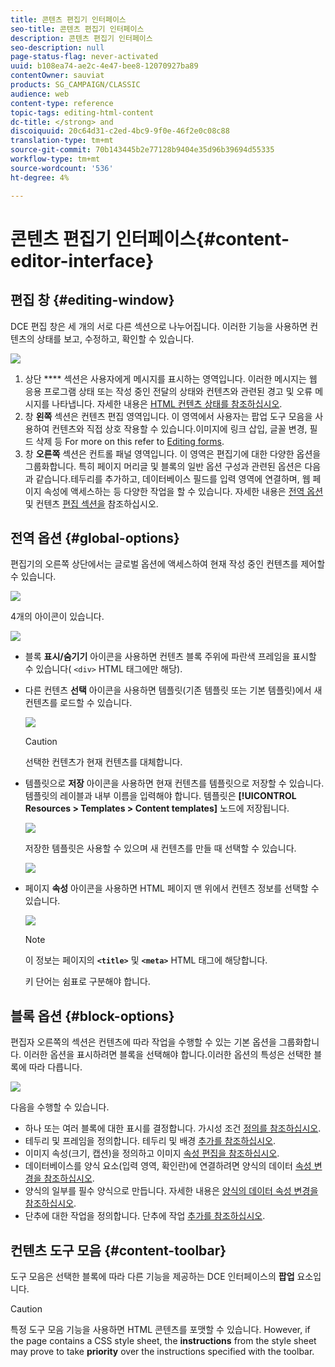 ```yaml
---
title: 콘텐츠 편집기 인터페이스
seo-title: 콘텐츠 편집기 인터페이스
description: 콘텐츠 편집기 인터페이스
seo-description: null
page-status-flag: never-activated
uuid: b108ea74-ae2c-4e47-bee8-12070927ba89
contentOwner: sauviat
products: SG_CAMPAIGN/CLASSIC
audience: web
content-type: reference
topic-tags: editing-html-content
dc-title: </strong> and
discoiquuid: 20c64d31-c2ed-4bc9-9f0e-46f2e0c08c88
translation-type: tm+mt
source-git-commit: 70b143445b2e77128b9404e35d96b39694d55335
workflow-type: tm+mt
source-wordcount: '536'
ht-degree: 4%

---
```



# 콘텐츠 편집기 인터페이스{#content-editor-interface}

## 편집 창 {#editing-window}

DCE 편집 창은 세 개의 서로 다른 섹션으로 나누어집니다. 이러한 기능을 사용하면 컨텐츠의 상태를 보고, 수정하고, 확인할 수 있습니다.

![](assets/dce_decoupe_window_nb.png)

1. 상단 **** 섹션은 사용자에게 메시지를 표시하는 영역입니다. 이러한 메시지는 웹 응용 프로그램 상태 또는 작성 중인 전달의 상태와 컨텐츠와 관련된 경고 및 오류 메시지를 나타냅니다. 자세한 내용은 [HTML 컨텐츠 상태를 참조하십시오](../../web/using/content-editing-best-practices.md#html-content-statuses).
1. 창 **왼쪽** 섹션은 컨텐츠 편집 영역입니다. 이 영역에서 사용자는 팝업 도구 모음을 사용하여 컨텐츠와 직접 상호 작용할 수 있습니다.이미지에 링크 삽입, 글꼴 변경, 필드 삭제 등 For more on this refer to [Editing forms](../../web/using/editing-content.md#editing-forms).
1. 창 **오른쪽** 섹션은 컨트롤 패널 영역입니다. 이 영역은 편집기에 대한 다양한 옵션을 그룹화합니다. 특히 페이지 머리글 및 블록의 일반 옵션 구성과 관련된 옵션은 다음과 같습니다.테두리를 추가하고, 데이터베이스 필드를 입력 영역에 연결하며, 웹 페이지 속성에 액세스하는 등 다양한 작업을 할 수 있습니다. 자세한 내용은 [전역 옵션](#global-options) 및 컨텐츠 [편집 섹션을](../../web/using/editing-content.md) 참조하십시오.

## 전역 옵션 {#global-options}

편집기의 오른쪽 상단에서는 글로벌 옵션에 액세스하여 현재 작성 중인 컨텐츠를 제어할 수 있습니다.

![](assets/dce_global_options.png)

4개의 아이콘이 있습니다.

![](assets/dce_icons_sidebar.png)

* 블록 **표시/숨기기** 아이콘을 사용하면 컨텐츠 블록 주위에 파란색 프레임을 표시할 수 있습니다( `<div>` HTML 태그에만 해당).

* 다른 컨텐츠 **선택** 아이콘을 사용하면 템플릿(기존 템플릿 또는 기본 템플릿)에서 새 컨텐츠를 로드할 수 있습니다.

   ![](assets/dce_popup_templatechoice.png)

   >[!CAUTION]
   >
   >선택한 컨텐츠가 현재 컨텐츠를 대체합니다.

* 템플릿으로 **저장** 아이콘을 사용하면 현재 컨텐츠를 템플릿으로 저장할 수 있습니다. 템플릿의 레이블과 내부 이름을 입력해야 합니다. 템플릿은 **[!UICONTROL Resources > Templates > Content templates]** 노드에 저장됩니다.

   ![](assets/dce_popup_savetemplate.png)

   저장한 템플릿은 사용할 수 있으며 새 컨텐츠를 만들 때 선택할 수 있습니다.

   ![](assets/dce_create_fromtemplate.png)

* 페이지 **속성** 아이콘을 사용하면 HTML 페이지 맨 위에서 컨텐츠 정보를 선택할 수 있습니다.

   ![](assets/dce_popup_headerhtml.png)

   >[!NOTE]
   >
   >이 정보는 페이지의 **`<title>`** 및 **`<meta>`** HTML 태그에 해당합니다.
   >
   >키 단어는 쉼표로 구분해야 합니다.

## 블록 옵션 {#block-options}

편집자 오른쪽의 섹션은 컨텐츠에 따라 작업을 수행할 수 있는 기본 옵션을 그룹화합니다. 이러한 옵션을 표시하려면 블록을 선택해야 합니다.이러한 옵션의 특성은 선택한 블록에 따라 다릅니다.

![](assets/dce_right_section.png)

다음을 수행할 수 있습니다.

* 하나 또는 여러 블록에 대한 표시를 결정합니다. 가시성 조건 [정의를 참조하십시오](../../web/using/editing-content.md#defining-a-visibility-condition).
* 테두리 및 프레임을 정의합니다. 테두리 및 배경 [추가를 참조하십시오](../../web/using/editing-content.md#adding-a-border-and-background).
* 이미지 속성(크기, 캡션)을 정의하고 이미지 [속성 편집을 참조하십시오](../../web/using/editing-content.md#editing-image-properties).
* 데이터베이스를 양식 요소(입력 영역, 확인란)에 연결하려면 양식의 데이터 [속성 변경을 참조하십시오](../../web/using/editing-content.md#changing-the-data-properties-for-a-form).
* 양식의 일부를 필수 양식으로 만듭니다. 자세한 내용은 [양식의 데이터 속성 변경을 참조하십시오](../../web/using/editing-content.md#changing-the-data-properties-for-a-form).
* 단추에 대한 작업을 정의합니다. 단추에 작업 [추가를 참조하십시오](../../web/using/editing-content.md#adding-an-action-to-a-button).

## 컨텐츠 도구 모음 {#content-toolbar}

도구 모음은 선택한 블록에 따라 다른 기능을 제공하는 DCE 인터페이스의 **팝업** 요소입니다.

>[!CAUTION]
>
>특정 도구 모음 기능을 사용하면 HTML 콘텐츠를 포맷할 수 있습니다. However, if the page contains a CSS style sheet, the **instructions** from the style sheet may prove to take **priority** over the instructions specified with the toolbar.

